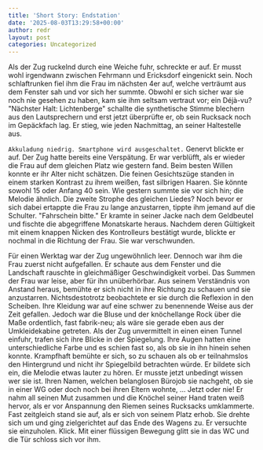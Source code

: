 ```yaml
---
title: 'Short Story: Endstation'
date: '2025-08-03T13:29:58+00:00'
author: redr
layout: post
categories: Uncategorized
---
```


Als der Zug ruckelnd durch eine Weiche fuhr, schreckte er auf. Er musst wohl irgendwann zwischen Fehrmann und Ericksdorf eingenickt sein. Noch schlaftrunken fiel ihm die Frau im nächsten 4er auf, welche verträumt aus dem Fenster sah und vor sich her summte. Obwohl er sich sicher war sie noch nie gesehen zu haben, kam sie ihm seltsam vertraut vor; ein Déjà-vu?
"Nächster Halt: Lichtenberge" schallte die synthetische Stimme blechern aus den Lautsprechern und erst jetzt überprüfte er, ob sein Rucksack noch im Gepäckfach lag. Er stieg, wie jeden Nachmittag, an seiner Haltestelle aus.

`Akkuladung niedrig. Smartphone wird ausgeschaltet.` Genervt blickte er auf. Der Zug hatte bereits eine Verspätung. Er war verblüfft, als er wieder die Frau auf dem gleichen Platz wie gestern fand. Beim besten Willen konnte er ihr Alter nicht schätzen. Die feinen Gesichtszüge standen in einem starken Kontrast zu ihrem weißen, fast silbrigen Haaren. Sie könnte sowohl 15 oder Anfang 40 sein. Wie gestern summte sie vor sich hin; die Melodie ähnlich. Die zweite Strophe des gleichen Liedes? Noch bevor er sich dabei ertappte die Frau zu lange anzustarren, tippte ihm jemand auf die Schulter.
"Fahrschein bitte." Er kramte in seiner Jacke nach dem Geldbeutel und fischte die abgegriffene Monatskarte heraus. Nachdem deren Gültigkeit mit einem knappen Nicken des Kontrolleurs bestätigt wurde, blickte er nochmal in die Richtung der Frau. Sie war verschwunden.

Für einen Werktag war der Zug ungewöhnlich leer. Dennoch war ihm die Frau zuerst nicht aufgefallen. Er schaute aus dem Fenster und die Landschaft rauschte in gleichmäßiger Geschwindigkeit vorbei. Das Summen der Frau war leise, aber für ihn unüberhörbar. Aus seinem Verständnis von Anstand heraus, bemühte er sich  nicht in ihre Richtung zu schauen und sie anzustarren. Nichtsdestotrotz beobachtete er sie durch die Reflexion in den Scheiben. Ihre Kleidung war auf eine schwer zu benennende Weise aus der Zeit gefallen. Jedoch war die Bluse und der knöchellange Rock über die Maße ordentlich, fast fabrik-neu; als wäre sie gerade eben aus der Umkleidekabine getreten.
Als der Zug unvermittelt in einen einen Tunnel einfuhr, trafen sich ihre Blicke in der Spiegelung. Ihre Augen hatten eine unterschiedliche Farbe und es schien fast so, als ob sie in ihn hinein sehen konnte. Krampfhaft bemühte er sich, so zu schauen als ob er teilnahmslos den Hintergrund und nicht ihr Spiegelbild betrachten würde.
Er bildete sich ein, die Melodie etwas lauter zu hören. Er musste jetzt unbedingt wissen wer sie ist. Ihren Namen, welchen belanglosen Bürojob sie nachgeht, ob sie in einer WG oder doch noch bei ihren Eltern wohnte, ...
Jetzt oder nie! Er nahm all seinen Mut zusammen und die Knöchel seiner Hand traten weiß hervor, als er vor Anspannung den Riemen seines Rucksacks umklammerte.
Fast zeitgleich stand sie auf, als er sich von seinem Platz erhob. Sie drehte sich um und ging zielgerichtet auf das Ende des Wagens zu. Er versuchte sie einzuholen. Klick. Mit einer flüssigen Bewegung glitt sie in das WC und die Tür schloss sich vor ihm.